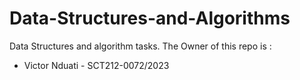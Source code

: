# Data-Structures-and-Algorithms
Data Structures and algorithm tasks.
The Owner of this repo is :
* Victor Nduati    -     SCT212-0072/2023
